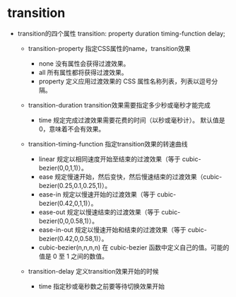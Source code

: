 # transition
- transition的四个属性
    transition: property duration timing-function delay;
    - transition-property	指定CSS属性的name，transition效果
      - none	没有属性会获得过渡效果。
      - all 	所有属性都将获得过渡效果。
      - property	定义应用过渡效果的 CSS 属性名称列表，列表以逗号分隔。
    - transition-duration	transition效果需要指定多少秒或毫秒才能完成
      - time	规定完成过渡效果需要花费的时间（以秒或毫秒计）。 默认值是 0，意味着不会有效果。

    - transition-timing-function	指定transition效果的转速曲线
       - linear	规定以相同速度开始至结束的过渡效果（等于 cubic-bezier(0,0,1,1)）。
       - ease	规定慢速开始，然后变快，然后慢速结束的过渡效果（cubic-bezier(0.25,0.1,0.25,1)）。
       - ease-in	规定以慢速开始的过渡效果（等于 cubic-bezier(0.42,0,1,1)）。
       - ease-out	规定以慢速结束的过渡效果（等于 cubic-bezier(0,0,0.58,1)）。
       - ease-in-out	规定以慢速开始和结束的过渡效果（等于 cubic-bezier(0.42,0,0.58,1)）。
       - cubic-bezier(n,n,n,n)	在 cubic-bezier 函数中定义自己的值。可能的值是 0 至 1 之间的数值。

    - transition-delay	定义transition效果开始的时候
        - time	指定秒或毫秒数之前要等待切换效果开始